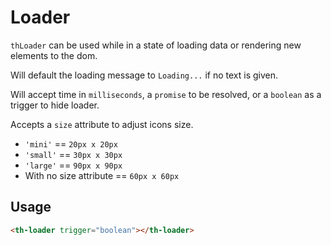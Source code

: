# Loader

`thLoader` can be used while in a state of loading data or rendering new elements to the dom.

Will default the loading message to `Loading...` if no text is given.

Will accept time in `milliseconds`, a `promise` to be resolved, or a `boolean` as a trigger to hide loader.

Accepts a `size` attribute to adjust icons size.
- `'mini'` == `20px x 20px`
- `'small'` == `30px x 30px`
- `'large'` == `90px x 90px`
- With no size attribute == `60px x 60px`

## Usage
```html
<th-loader trigger="boolean"></th-loader>
```
